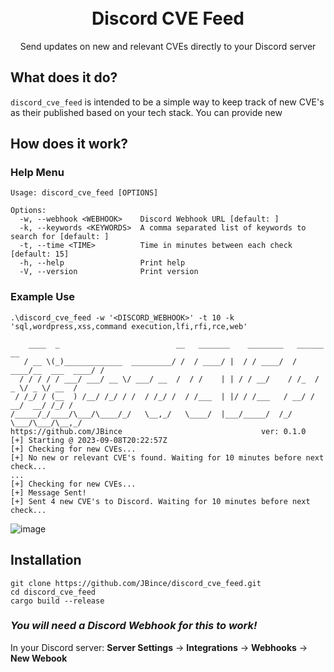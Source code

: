 <h1 align="center">
  <br>
  <a>Discord CVE Feed</a>
  <br>
</h1>
<p align="center">
  Send updates on new and relevant CVEs directly to your Discord server
</p>

## What does it do?
`discord_cve_feed` is intended to be a simple way to keep track of new CVE's as their published based on your tech stack.
You can provide new 

## How does it work?

### Help Menu
```
Usage: discord_cve_feed [OPTIONS]

Options:
  -w, --webhook <WEBHOOK>    Discord Webhook URL [default: ]
  -k, --keywords <KEYWORDS>  A comma separated list of keywords to search for [default: ]
  -t, --time <TIME>          Time in minutes between each check [default: 15]
  -h, --help                 Print help
  -V, --version              Print version
```
### Example Use

```
.\discord_cve_feed -w '<DISCORD_WEBHOOK>' -t 10 -k 'sql,wordpress,xss,command execution,lfi,rfi,rce,web'

    ____  _                          __   _______    ________   ______              __
   / __ \(_)_____________  _________/ /  / ____/ |  / / ____/  / ____/__  ___  ____/ /
  / / / / / ___/ ___/ __ \/ ___/ __  /  / /    | | / / __/    / /_  / _ \/ _ \/ __  /
 / /_/ / (__  ) /__/ /_/ / /  / /_/ /  / /___  | |/ / /___   / __/ /  __/  __/ /_/ /
/_____/_/____/\___/\____/_/   \__,_/   \____/  |___/_____/  /_/    \___/\___/\__,_/
https://github.com/JBince                               ver: 0.1.0
[+] Starting @ 2023-09-08T20:22:57Z
[+] Checking for new CVEs...
[+] No new or relevant CVE's found. Waiting for 10 minutes before next check...
...
[+] Checking for new CVEs...
[+] Message Sent!
[+] Sent 4 new CVE's to Discord. Waiting for 10 minutes before next check...
```
![image](https://github.com/JBince/cve_feed/assets/66454005/5ccb4741-667b-4d5f-91cb-8964fbd238b2)

## Installation
```
git clone https://github.com/JBince/discord_cve_feed.git
cd discord_cve_feed
cargo build --release
```
### *You will need a Discord Webhook for this to work!*
In your Discord server:
**Server Settings** -> **Integrations** -> **Webhooks** -> **New Webook**
